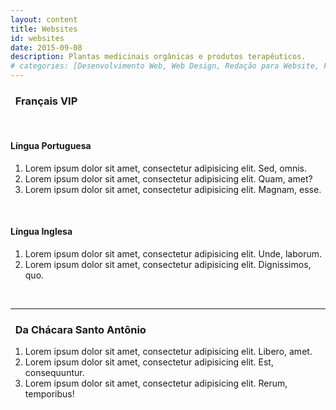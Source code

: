 ```yaml
---
layout: content
title: Websites
id: websites
date: 2015-09-08
description: Plantas medicinais orgânicas e produtos terapêuticos.
# categories: [Desenvolvimento Web, Web Design, Redação para Website, Fotografia de Produtos, Artes Gráficas]
---
```


### <i class="fa fa-tag tag-orange"></i>&nbsp;&nbsp;Français VIP

<br>

#### Língua Portuguesa

1. Lorem ipsum dolor sit amet, consectetur adipisicing elit. Sed, omnis.
2. Lorem ipsum dolor sit amet, consectetur adipisicing elit. Quam, amet?
3. Lorem ipsum dolor sit amet, consectetur adipisicing elit. Magnam, esse.

<br>

#### Língua Inglesa

1. Lorem ipsum dolor sit amet, consectetur adipisicing elit. Unde, laborum.
2. Lorem ipsum dolor sit amet, consectetur adipisicing elit. Dignissimos, quo.

<br>

<hr>

### <i class="fa fa-tag tag-orange"></i>&nbsp;&nbsp;Da Chácara Santo Antônio

1. Lorem ipsum dolor sit amet, consectetur adipisicing elit. Libero, amet.
2. Lorem ipsum dolor sit amet, consectetur adipisicing elit. Est, consequuntur.
3. Lorem ipsum dolor sit amet, consectetur adipisicing elit. Rerum, temporibus!

<br>

